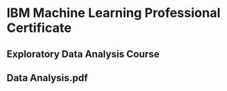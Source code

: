 # IBM Machine Learning Professional Certificate
## Exploratory Data Analysis Course

## Data Analysis.pdf
